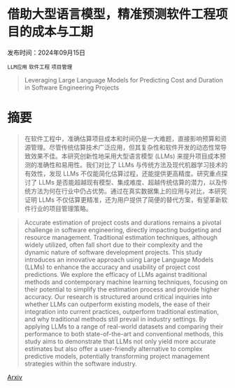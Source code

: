 # 借助大型语言模型，精准预测软件工程项目的成本与工期

发布时间：2024年09月15日

`LLM应用` `软件工程` `项目管理`

> Leveraging Large Language Models for Predicting Cost and Duration in Software Engineering Projects

# 摘要

> 在软件工程中，准确估算项目成本和时间仍是一大难题，直接影响预算和资源管理。尽管传统估算技术广泛应用，但其复杂性和软件开发的动态性常导致效果不佳。本研究创新性地采用大型语言模型 (LLMs) 来提升项目成本预测的准确性和易用性。我们对比了 LLMs 与传统方法及现代机器学习技术的有效性，发现 LLMs 不仅能简化估算过程，还能提供更高精度。研究重点探讨了 LLMs 是否能超越现有模型、集成难度、超越传统估算的潜力，以及传统方法为何在行业中仍占优势。通过在真实数据集上的应用与对比，本研究证明 LLMs 不仅估算更精准，还为用户提供了简便的替代方案，有望革新软件行业的项目管理策略。

> Accurate estimation of project costs and durations remains a pivotal challenge in software engineering, directly impacting budgeting and resource management. Traditional estimation techniques, although widely utilized, often fall short due to their complexity and the dynamic nature of software development projects. This study introduces an innovative approach using Large Language Models (LLMs) to enhance the accuracy and usability of project cost predictions. We explore the efficacy of LLMs against traditional methods and contemporary machine learning techniques, focusing on their potential to simplify the estimation process and provide higher accuracy. Our research is structured around critical inquiries into whether LLMs can outperform existing models, the ease of their integration into current practices, outperform traditional estimation, and why traditional methods still prevail in industry settings. By applying LLMs to a range of real-world datasets and comparing their performance to both state-of-the-art and conventional methods, this study aims to demonstrate that LLMs not only yield more accurate estimates but also offer a user-friendly alternative to complex predictive models, potentially transforming project management strategies within the software industry.

[Arxiv](https://arxiv.org/abs/2409.09617)